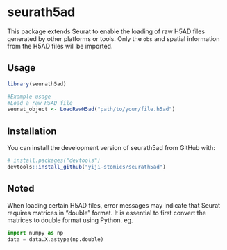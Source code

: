 # seurath5ad

This package extends Seurat to enable the loading of raw H5AD files generated by other platforms or tools. Only the `obs` and spatial information from the H5AD files will be imported.

## Usage
```r
library(seurath5ad)

#Example usage  
#Load a raw H5AD file  
seurat_object <- LoadRawH5ad("path/to/your/file.h5ad")
```
## Installation

You can install the development version of seurath5ad from GitHub with:

```r
# install.packages("devtools")
devtools::install_github("yiji-stomics/seurath5ad")
```

## Noted
When loading certain H5AD files, error messages may indicate that Seurat requires matrices in “double” format. It is essential to first convert the matrices to double format using Python.
eg.

```python
import numpy as np
data = data.X.astype(np.double)
```
